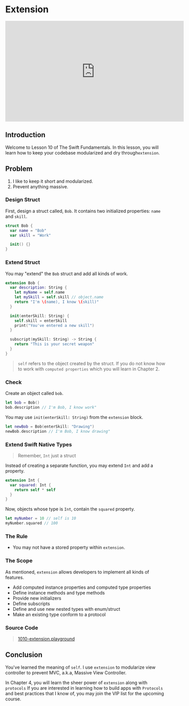 # Extension
<div align="center">
<iframe width="560" height="315" src="https://www.youtube.com/embed/MJM6u-c871M" frameborder="0" allowfullscreen></iframe>
</div>

## Introduction
Welcome to Lesson 10 of The Swift Fundamentals. In this lesson, you will learn how to keep your codebase modularized and dry through`extension`.

## Problem
1. I like to keep it short and modularized.
2. Prevent anything massive.

### Design Struct
First, design a struct called, `Bob`. It contains two initialized properties: `name` and `skill`.

```swift
struct Bob {
  var name = "Bob"
  var skill = "Work"

  init() {}
}
```

### Extend Struct
You may "extend" the `Bob` struct and add all kinds of work.

```swift
extension Bob {
  var description: String {
    let myName = self.name
    let mySkill = self.skill // object.name
    return "I'm \(name), I know \(skill)"
  }

  init(enterSkill: String) {
    self.skill = enterSkill
    print("You've entered a new skill")
  }

  subscript(mySkill: String) -> String {
    return "This is your secret weapon"
  }
}
```
> `self` refers to the object created by the struct. If you do not know how to work with `computed properties` which you will learn in Chapter 2.

### Check
Create an object called `bob`.

```swift
let bob = Bob()
bob.description // I'm Bob, I know work"
```

You may use `init(enterSkill: String)` from the `extension` block.

```swift
let newBob = Bob(enterSkill: "Drawing")
newBob.description // I'm Bob, I know drawing"
```

### Extend Swift Native Types
> Remember, `Int` just a struct


Instead of creating a separate function, you may extend `Int` and add a property.

```swift
extension Int {
  var squared: Int {
    return self * self
  }
}
```

Now, objects whose type is `Int`, contain the `squared` property.

```swift
let myNumber = 10 // self is 10
myNumber.squared // 100
```

### The Rule
 - You may not have a stored property within `extension`.


### The Scope
As mentioned, `extension` allows developers to implement all kinds of features.

 - Add computed instance properties and computed type properties
 - Define instance methods and type methods
 - Provide new initializers
 - Define subscripts
 - Define and use new nested types with enum/struct
 - Make an existing type conform to a protocol


### Source Code
> [1010-extension.playground](https://www.dropbox.com/sh/8s34pbhyposgjf6/AABEmpZs5IxECbf2xPPDlakwa?dl=0)

## Conclusion
You've learned the meaning of `self`.  I use `extension` to modularize view controller to prevent MVC, a.k.a, Massive View Controller.

In Chapter 4, you will learn the sheer power of `extension` along with `protocols` If you are interested in learning how to build apps with `Protocols` and best practices that I know of, you may join the VIP list for the upcoming course.
